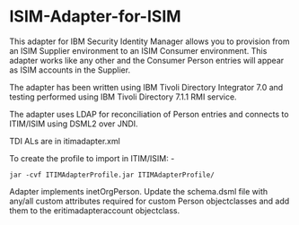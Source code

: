 # ISIM-Adapter-for-ISIM
This adapter for IBM Security Identity Manager allows you to provision from an ISIM Supplier environment to an ISIM Consumer environment. This adapter works like any other and the Consumer Person entries will appear as ISIM accounts in the Supplier.

The adapter has been written using IBM Tivoli Directory Integrator 7.0 and testing performed using IBM Tivoli Directory 7.1.1 RMI service.

The adapter uses LDAP for reconciliation of Person entries and connects to ITIM/ISIM using DSML2 over JNDI.

TDI ALs are in itimadapter.xml

To create the profile to import in ITIM/ISIM: -

	jar -cvf ITIMAdapterProfile.jar ITIMAdapterProfile/

Adapter implements inetOrgPerson. Update the schema.dsml file with any/all custom attributes required for custom Person objectclasses and add them to the eritimadapteraccount objectclass.







